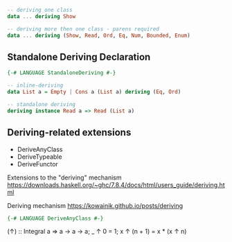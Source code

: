 
```hs
-- deriving one class
data ... deriving Show

-- deriving more then one class - parens required
data ... deriving (Show, Read, Ord, Eq, Num, Bounded, Enum)
```

## Standalone Deriving Declaration

```hs
{-# LANGUAGE StandaloneDeriving #-}

-- inline-deriving
data List a = Empty | Cons a (List a) deriving (Eq, Ord)

-- standalone deriving
deriving instance Read a => Read (List a)
```


## Deriving-related extensions

- DeriveAnyClass
- DeriveTypeable
- DeriveFunctor

Extensions to the "deriving" mechanism
https://downloads.haskell.org/~ghc/7.8.4/docs/html/users_guide/deriving.html

Deriving mechanism
https://kowainik.github.io/posts/deriving

```hs
{-# LANGUAGE DeriveAnyClass #-}
```


(↑) :: Integral a => a -> a -> a; _ ↑ 0 = 1; x ↑ (n + 1) = x * (x ↑ n)
